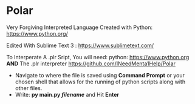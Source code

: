 # Polar
Very Forgiving Interpreted Language
Created with Python: https://www.python.org/

Edited With Sublime Text 3 : https://www.sublimetext.com/

To Interperate A .plr Sript, You will need:
python: https://www.python.org **AND** The .plr interpreter https://github.com/INeedMenta1Help/Polar
- Navigate to where the file is saved using **Command Prompt** or your chosen shell that allows for the running of python scripts along with other files.
- Write: **py main.py _filename_** and Hit **Enter**
